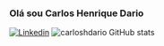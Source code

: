 ### Olá sou Carlos Henrique Dario
[![Linkedin](https://img.shields.io/badge/LinkedIn-0077B5?style=for-the-badge&logo=linkedin&logoColor=white
)](https://www.linkedin.com/in/carlos-henrique-batista-dario-9883671aa/)
![carloshdario GitHub stats](https://github-readme-stats.vercel.app/api?username=carloshdario&show_icons=true&theme=radical)
